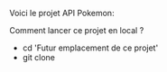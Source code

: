 Voici le projet API Pokemon:

Comment lancer ce projet en local ?

  - cd 'Futur emplacement de ce projet'
  - git clone 
